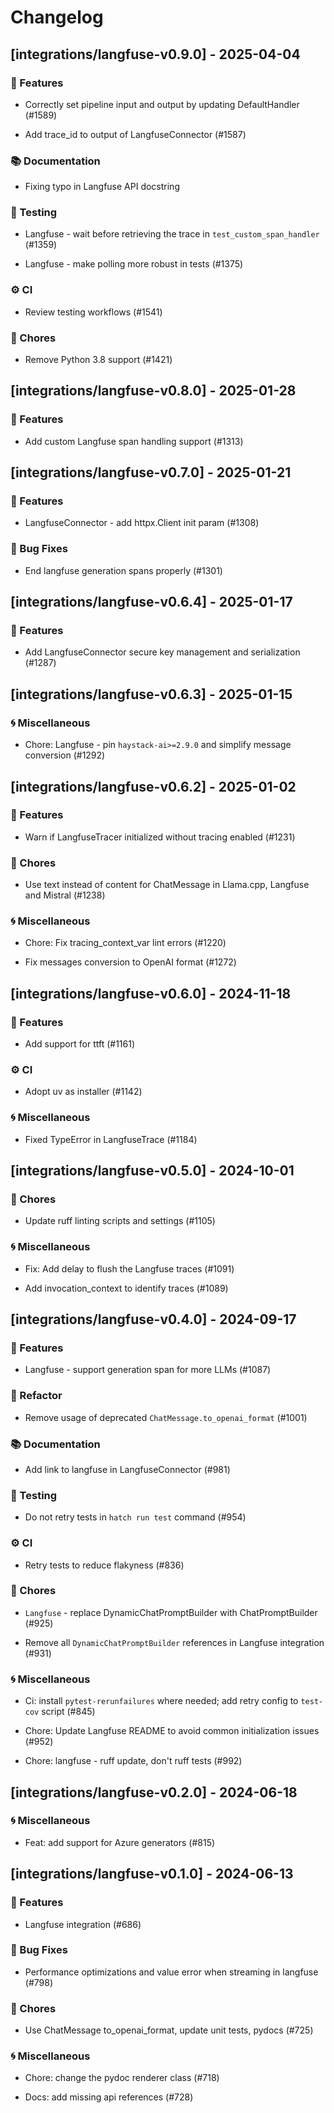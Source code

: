 # Changelog

## [integrations/langfuse-v0.9.0] - 2025-04-04


### 🚀 Features


- Correctly set pipeline input and output by updating DefaultHandler (#1589)

- Add trace_id to output of LangfuseConnector (#1587)


### 📚 Documentation


- Fixing typo in Langfuse API docstring


### 🧪 Testing


- Langfuse - wait before retrieving the trace in `test_custom_span_handler` (#1359)

- Langfuse - make polling more robust in tests (#1375)


### ⚙️ CI


- Review testing workflows (#1541)


### 🧹 Chores


- Remove Python 3.8 support (#1421)



## [integrations/langfuse-v0.8.0] - 2025-01-28


### 🚀 Features


- Add custom Langfuse span handling support (#1313)



## [integrations/langfuse-v0.7.0] - 2025-01-21


### 🚀 Features


- LangfuseConnector - add httpx.Client init param (#1308)


### 🐛 Bug Fixes


- End langfuse generation spans properly (#1301)



## [integrations/langfuse-v0.6.4] - 2025-01-17


### 🚀 Features


- Add LangfuseConnector secure key management and serialization  (#1287)



## [integrations/langfuse-v0.6.3] - 2025-01-15


### 🌀 Miscellaneous



- Chore: Langfuse - pin `haystack-ai>=2.9.0` and simplify message conversion (#1292)

## [integrations/langfuse-v0.6.2] - 2025-01-02


### 🚀 Features


- Warn if LangfuseTracer initialized without tracing enabled (#1231)


### 🧹 Chores


- Use text instead of content for ChatMessage in Llama.cpp, Langfuse and Mistral (#1238)


### 🌀 Miscellaneous



- Chore: Fix tracing_context_var lint errors (#1220)


- Fix messages conversion to OpenAI format (#1272)

## [integrations/langfuse-v0.6.0] - 2024-11-18


### 🚀 Features


- Add support for ttft (#1161)


### ⚙️ CI


- Adopt uv as installer (#1142)


### 🌀 Miscellaneous



- Fixed TypeError in LangfuseTrace (#1184)

## [integrations/langfuse-v0.5.0] - 2024-10-01


### 🧹 Chores


- Update ruff linting scripts and settings (#1105)


### 🌀 Miscellaneous



- Fix: Add delay to flush the Langfuse traces (#1091)

- Add invocation_context to identify traces (#1089)

## [integrations/langfuse-v0.4.0] - 2024-09-17


### 🚀 Features


- Langfuse - support generation span for more LLMs (#1087)


### 🚜 Refactor


- Remove usage of deprecated `ChatMessage.to_openai_format` (#1001)


### 📚 Documentation


- Add link to langfuse in LangfuseConnector (#981)


### 🧪 Testing


- Do not retry tests in `hatch run test` command (#954)


### ⚙️ CI


- Retry tests to reduce flakyness (#836)


### 🧹 Chores


- `Langfuse` - replace DynamicChatPromptBuilder with ChatPromptBuilder (#925)

- Remove all `DynamicChatPromptBuilder` references in Langfuse integration (#931)


### 🌀 Miscellaneous



- Ci: install `pytest-rerunfailures` where needed; add retry config to `test-cov` script (#845)

- Chore: Update Langfuse README to avoid common initialization issues (#952)

- Chore: langfuse - ruff update, don't ruff tests (#992)


## [integrations/langfuse-v0.2.0] - 2024-06-18


### 🌀 Miscellaneous



- Feat: add support for Azure generators (#815)

## [integrations/langfuse-v0.1.0] - 2024-06-13


### 🚀 Features


- Langfuse integration (#686)


### 🐛 Bug Fixes


- Performance optimizations and value error when streaming in langfuse (#798)


### 🧹 Chores


- Use ChatMessage to_openai_format, update unit tests, pydocs (#725)


### 🌀 Miscellaneous


- Chore: change the pydoc renderer class (#718)

- Docs: add missing api references (#728)

<!-- generated by git-cliff -->
